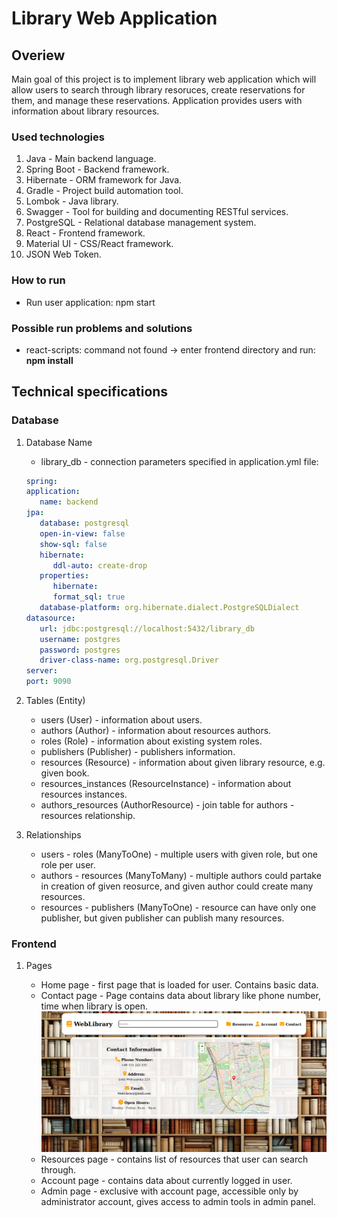 # Library Web Application #

## Overiew ##

Main goal of this project is to implement library web application which will allow users to search through library resoruces, create reservations for them, and manage these reservations. Application provides users with information about library resources.

### Used technologies ###

1. Java - Main backend language.
2. Spring Boot - Backend framework.
3. Hibernate - ORM framework for Java.
4. Gradle - Project build automation tool.
5. Lombok - Java library.
6. Swagger - Tool for building and documenting RESTful services.
7. PostgreSQL - Relational database management system.
8. React - Frontend framework.
9. Material UI - CSS/React framework.
10. JSON Web Token.

### How to run ###

- Run user application: npm start

### Possible run problems and solutions ###

- react-scripts: command not found -> enter frontend directory and run: **npm install**
  
## Technical specifications ##

### Database ###

1. Database Name

   - library_db - connection parameters specified in application.yml file:

   ```yaml
   spring:
   application:
      name: backend
   jpa:
      database: postgresql
      open-in-view: false
      show-sql: false
      hibernate:
         ddl-auto: create-drop
      properties:
         hibernate:
         format_sql: true
      database-platform: org.hibernate.dialect.PostgreSQLDialect
   datasource:
      url: jdbc:postgresql://localhost:5432/library_db
      username: postgres
      password: postgres
      driver-class-name: org.postgresql.Driver
   server:
   port: 9090
   ```

2. Tables (Entity)

   - users (User) - information about users.
   - authors (Author) - information about resources authors.
   - roles (Role) - information about existing system roles.
   - publishers (Publisher) - publishers information.
   - resources (Resource) - information about given library resource, e.g. given book.
   - resources_instances (ResourceInstance) - information about resources instances.
   - authors_resources (AuthorResource) - join table for authors - resources relationship.

3. Relationships

   - users - roles (ManyToOne) - multiple users with given role, but one role per user.
   - authors - resources (ManyToMany) - multiple authors could partake in creation of given reosurce, and given author could create many resources.
   - resources - publishers (ManyToOne) - resource can have only one publisher, but given publisher can publish many resources.

### Frontend ###

1. Pages

   - Home page - first page that is loaded for user. Contains basic data.
   - Contact page - Page contains data about library like phone number, time when library is open.
      ![image](ContactPage.png)
   - Resources page - contains list of resources that user can search through.
   - Account page - contains data about currently logged in user.
   - Admin page - exclusive with account page, accessible only by administrator account, gives access to admin tools in admin panel.
